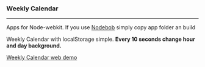 ### Weekly Calendar 


---

Apps for Node-webkit.
If you use 
[Nodebob](https://github.com/geo8bit/nodebob) simply copy app folder an build

Weekly Calendar  with localStorage simple.
**Every 10 seconds change hour and day background.**



[Weekly Calendar web demo](http://codepen.io/nakome/pen/svlih)

